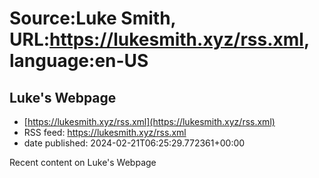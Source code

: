 # Source:Luke Smith, URL:https://lukesmith.xyz/rss.xml, language:en-US

## Luke's Webpage
 - [https://lukesmith.xyz/rss.xml](https://lukesmith.xyz/rss.xml)
 - RSS feed: https://lukesmith.xyz/rss.xml
 - date published: 2024-02-21T06:25:29.772361+00:00

Recent content on Luke's Webpage

